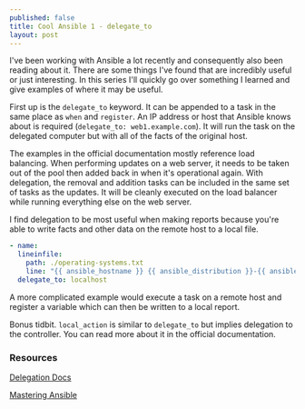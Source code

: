 ```yaml
---
published: false
title: Cool Ansible 1 - delegate_to
layout: post
---
```

I've been working with Ansible a lot recently and consequently also been reading about it. There are some things I've found that are incredibly useful or just interesting. In this series I'll quickly go over something I learned and give examples of where it may be useful.

First up is the `delegate_to` keyword. It can be appended to a task in the same place as `when` and `register`. An IP address or host that Ansible knows about is required (`delegate_to: web1.example.com`). It will run the task on the delegated computer but with all of the facts of the original host.

The examples in the official documentation mostly reference load balancing. When performing updates on a web server, it needs to be taken out of the pool then added back in when it's operational again. With delegation, the removal and addition tasks can be included in the same set of tasks as the updates. It will be cleanly executed on the load balancer while running everything else on the web server.

I find delegation to be most useful when making reports because you're able to write facts and other data on the remote host to a local file.

```yaml
- name:
  lineinfile:
    path: ./operating-systems.txt
    line: "{{ ansible_hostname }} {{ ansible_distribution }}-{{ ansible_distribution_version}}"
  delegate_to: localhost
```

A more complicated example would execute a task on a remote host and register a variable which can then be written to a local report.

Bonus tidbit. `local_action` is similar to `delegate_to` but implies delegation to the controller. You can read more about it in the official documentation.

### Resources

[Delegation Docs](https://docs.ansible.com/ansible/latest/user_guide/playbooks_delegation.html#delegation)

[Mastering Ansible](https://www.packtpub.com/virtualization-and-cloud/mastering-ansible-third-edition) 